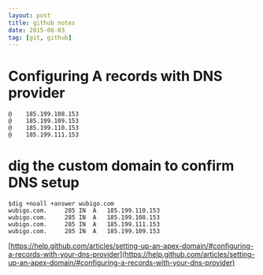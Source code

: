 ```yaml
---
layout: post
title: github notes
date: 2015-08-03
tag: [git, github]
---
```


# Configuring A records with DNS provider
```
@    185.199.108.153
@    185.199.109.153
@    185.199.110.153
@    185.199.111.153
```

# dig the custom domain to confirm DNS setup
```
$dig +noall +answer wubigo.com
wubigo.com.		285	IN	A	185.199.110.153
wubigo.com.		285	IN	A	185.199.108.153
wubigo.com.		285	IN	A	185.199.111.153
wubigo.com.		285	IN	A	185.199.109.153

```

[https://help.github.com/articles/setting-up-an-apex-domain/#configuring-a-records-with-your-dns-provider](https://help.github.com/articles/setting-up-an-apex-domain/#configuring-a-records-with-your-dns-provider)
